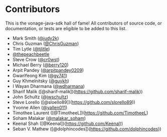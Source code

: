 # Contributors

This is the vonage-java-sdk hall of fame! All contributors of source code, or
documentation, or tests are eligible to be added to this list.

- Mark Smith ([@judy2k](https://github.com/judy2k))
- Chris Guzman ([@ChrisGuzman](https://github.com/ChrisGuzman))
- Tim Lytle ([@tjlitle](https://github.com/tjlitle))
- [@thepeachbeetle](https://github.com/thepeachbeetle)
- Steve Crow ([@cr0wst](https://github.com/cr0wst))
- Michael Berry ([@berry120](https://github.com/berry120))
- Arpit Pandey ([@arpitpandey0209](https://github.com/arpitpandey0209))
- GwanYeong Kim ([@gy741](https://github.com/gy741))
- Guy Khmelnitsky ([@guykh](https://github.com/GuyKh))
- I Wayan Dharmana ([@wdharmana](https://github.com/wdharmana))
- Sharif Malik ([@sharif-malik])(https://github.com/sharif-malik))
- John Schultz ([@jwschultz](https://github.com/jwschultz))
- Steve Lorello ([@sloello89])(https://github.com/slorello89))
- Yvonne Allen ([@yallen011](https://github.com/yallen011))
- Timothee Laurent ([@TimotheeL])(https://github.com/TimotheeL)
- Soham Malakar ([@malakar_soham](https://github.com/malakar-soham/))
- Keenal Shah ([@Keenal])(https://github.com/Keenal))
- Seban V. Mathew ([@dolphincodes])(https://github.com/dolphincodes))
